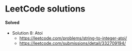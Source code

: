 # LeetCode solutions

#### Solved
* Solution 8: Atoi 
    - https://leetcode.com/problems/string-to-integer-atoi/
    - https://leetcode.com/submissions/detail/332709194/

